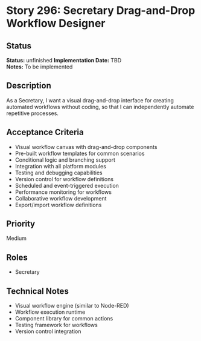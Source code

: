 # Story 296: Secretary Drag-and-Drop Workflow Designer

## Status
**Status:** unfinished
**Implementation Date:** TBD  
**Notes:** To be implemented

## Description
As a Secretary, I want a visual drag-and-drop interface for creating automated workflows without coding, so that I can independently automate repetitive processes.

## Acceptance Criteria
- Visual workflow canvas with drag-and-drop components
- Pre-built workflow templates for common scenarios
- Conditional logic and branching support
- Integration with all platform modules
- Testing and debugging capabilities
- Version control for workflow definitions
- Scheduled and event-triggered execution
- Performance monitoring for workflows
- Collaborative workflow development
- Export/import workflow definitions

## Priority
Medium

## Roles
- Secretary

## Technical Notes
- Visual workflow engine (similar to Node-RED)
- Workflow execution runtime
- Component library for common actions
- Testing framework for workflows
- Version control integration
